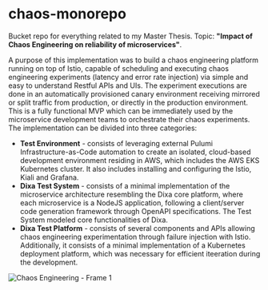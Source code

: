 # chaos-monorepo
Bucket repo for everything related to my Master Thesis.
Topic: **"Impact of Chaos Engineering on reliability of microservices"**.

A purpose of this implementation was to build a chaos engineering platform running on top of Istio, capable of scheduling and executing chaos engineering experiments (latency and error rate injection) via simple and easy to understand Restful APIs and UIs. The experiment executions are done in an automatically provisioned canary environment receiving mirrored or split traffic from production, or directly in the production environment. This is a fully functional MVP which can be immediately used by the microservice development teams to orchestrate their chaos experiments. The implementation can be divided into three categories:

- **Test Environment** - consists of leveraging external Pulumi Infrastructure-as-Code automation to create an isolated, cloud-based development environment residing in AWS, which includes the AWS EKS Kubernetes cluster. It also includes installing and configuring the Istio, Kiali and Grafana.
- **Dixa Test System** - consists of a minimal implementation of the microservice architecture resembling the Dixa core platform, where each microservice is a NodeJS application, following a client/server code generation framework through OpenAPI specifications. The Test System modeled core functionalities of Dixa.
- **Dixa Test Platform** - consists of several components and APIs allowing chaos engineering experimentation through failure injection with Istio. Additionally, it consists of a minimal implementation of a Kubernetes deployment platform, which was necessary for efficient iteeration during the development.

![Chaos Engineering - Frame 1](https://user-images.githubusercontent.com/23533231/147337597-3a60cbd0-812e-4f91-ab87-1bc8eb866905.jpg)
